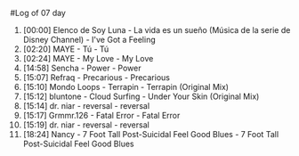 #Log of 07 day

1. [00:00] Elenco de Soy Luna - La vida es un sueño (Música de la serie de Disney Channel) - I've Got a Feeling
1. [02:20] MAYE - Tú - Tú
1. [02:24] MAYE - My Love - My Love
1. [14:58] Sencha - Power - Power
1. [15:07] Refraq - Precarious - Precarious
1. [15:10] Mondo Loops - Terrapin - Terrapin (Original Mix)
1. [15:12] bluntone - Cloud Surfing - Under Your Skin (Original Mix)
1. [15:14] dr. niar - reversal - reversal
1. [15:17] Grmmr.126 - Fatal Error - Fatal Error
1. [15:19] dr. niar - reversal - reversal
1. [18:24] Nancy - 7 Foot Tall Post-Suicidal Feel Good Blues - 7 Foot Tall Post-Suicidal Feel Good Blues
